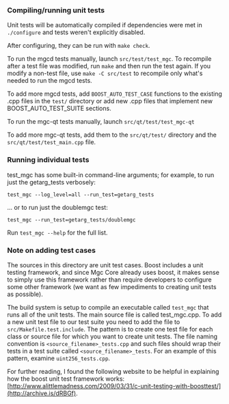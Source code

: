 ### Compiling/running unit tests

Unit tests will be automatically compiled if dependencies were met in `./configure`
and tests weren't explicitly disabled.

After configuring, they can be run with `make check`.

To run the mgcd tests manually, launch `src/test/test_mgc`. To recompile
after a test file was modified, run `make` and then run the test again. If you
modify a non-test file, use `make -C src/test` to recompile only what's needed
to run the mgcd tests.

To add more mgcd tests, add `BOOST_AUTO_TEST_CASE` functions to the existing
.cpp files in the `test/` directory or add new .cpp files that
implement new BOOST_AUTO_TEST_SUITE sections.

To run the mgc-qt tests manually, launch `src/qt/test/test_mgc-qt`

To add more mgc-qt tests, add them to the `src/qt/test/` directory and
the `src/qt/test/test_main.cpp` file.

### Running individual tests

test_mgc has some built-in command-line arguments; for
example, to run just the getarg_tests verbosely:

    test_mgc --log_level=all --run_test=getarg_tests

... or to run just the doublemgc test:

    test_mgc --run_test=getarg_tests/doublemgc

Run `test_mgc --help` for the full list.

### Note on adding test cases

The sources in this directory are unit test cases.  Boost includes a
unit testing framework, and since Mgc Core already uses boost, it makes
sense to simply use this framework rather than require developers to
configure some other framework (we want as few impediments to creating
unit tests as possible).

The build system is setup to compile an executable called `test_mgc`
that runs all of the unit tests.  The main source file is called
test_mgc.cpp. To add a new unit test file to our test suite you need
to add the file to `src/Makefile.test.include`. The pattern is to create
one test file for each class or source file for which you want to create
unit tests.  The file naming convention is `<source_filename>_tests.cpp`
and such files should wrap their tests in a test suite
called `<source_filename>_tests`. For an example of this pattern,
examine `uint256_tests.cpp`.

For further reading, I found the following website to be helpful in
explaining how the boost unit test framework works:
[http://www.alittlemadness.com/2009/03/31/c-unit-testing-with-boosttest/](http://archive.is/dRBGf).
